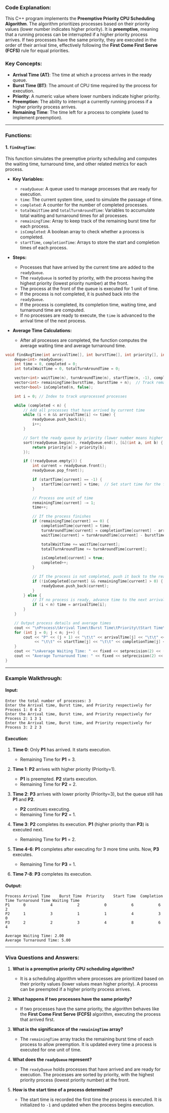 ### **Code Explanation:**

This C++ program implements the **Preemptive Priority CPU Scheduling Algorithm**. The algorithm prioritizes processes based on their priority values (lower number indicates higher priority). It is **preemptive**, meaning that a running process can be interrupted if a higher priority process arrives. If two processes have the same priority, they are executed in the order of their arrival time, effectively following the **First Come First Serve (FCFS)** rule for equal priorities.

### **Key Concepts:**
- **Arrival Time (AT)**: The time at which a process arrives in the ready queue.
- **Burst Time (BT)**: The amount of CPU time required by the process for execution.
- **Priority**: A numeric value where lower numbers indicate higher priority.
- **Preemption**: The ability to interrupt a currently running process if a higher priority process arrives.
- **Remaining Time**: The time left for a process to complete (used to implement preemption).

---

### **Functions:**

#### 1. **`findAvgTime`**:
   This function simulates the preemptive priority scheduling and computes the waiting time, turnaround time, and other related metrics for each process.

   - **Key Variables:**
     - `readyQueue`: A queue used to manage processes that are ready for execution.
     - `time`: The current system time, used to simulate the passage of time.
     - `completed`: A counter for the number of completed processes.
     - `totalWaitTime` and `totalTurnAroundTime`: Variables to accumulate total waiting and turnaround times for all processes.
     - `remainingTime`: Array to keep track of the remaining burst time for each process.
     - `isCompleted`: A boolean array to check whether a process is completed.
     - `startTime`, `completionTime`: Arrays to store the start and completion times of each process.

   - **Steps:**
     - Processes that have arrived by the current time are added to the `readyQueue`.
     - The `readyQueue` is sorted by priority, with the process having the highest priority (lowest priority number) at the front.
     - The process at the front of the queue is executed for 1 unit of time.
     - If the process is not completed, it is pushed back into the `readyQueue`.
     - If the process is completed, its completion time, waiting time, and turnaround time are computed.
     - If no processes are ready to execute, the `time` is advanced to the arrival time of the next process.

   - **Average Time Calculations:**
     - After all processes are completed, the function computes the average waiting time and average turnaround time.

   ```cpp
   void findAvgTime(int arrivalTime[], int burstTime[], int priority[], int n) {
       deque<int> readyQueue; 
       int time = 0, completed = 0;
       int totalWaitTime = 0, totalTurnAroundTime = 0;

       vector<int> waitTime(n), turnAroundTime(n), startTime(n, -1), completionTime(n);
       vector<int> remainingTime(burstTime, burstTime + n);  // Track remaining burst time for preemption
       vector<bool> isCompleted(n, false);

       int i = 0; // Index to track unprocessed processes

       while (completed < n) {
           // Add all processes that have arrived by current time
           while (i < n && arrivalTime[i] <= time) {
               readyQueue.push_back(i);
               i++;
           }

           // Sort the ready queue by priority (lower number means higher priority)
           sort(readyQueue.begin(), readyQueue.end(), [&](int a, int b) {
               return priority[a] > priority[b];
           });

           if (!readyQueue.empty()) {
               int current = readyQueue.front();
               readyQueue.pop_front();

               if (startTime[current] == -1) {
                   startTime[current] = time;  // Set start time for the first execution
               }

               // Process one unit of time
               remainingTime[current] -= 1;
               time++;

               // If the process finishes
               if (remainingTime[current] == 0) {
                   completionTime[current] = time;
                   turnAroundTime[current] = completionTime[current] - arrivalTime[current];
                   waitTime[current] = turnAroundTime[current] - burstTime[current];

                   totalWaitTime += waitTime[current];
                   totalTurnAroundTime += turnAroundTime[current];

                   isCompleted[current] = true;
                   completed++;
               }

               // If the process is not completed, push it back to the ready queue
               if (!isCompleted[current] && remainingTime[current] > 0) {
                   readyQueue.push_back(current);
               }
           } else {
               // If no process is ready, advance time to the next arrival
               if (i < n) time = arrivalTime[i];
           }
       }

       // Output process details and average times
       cout << "\nProcess\tArrival Time\tBurst Time\tPriority\tStart Time\tCompletion Time\tTurnaround Time\tWaiting Time\n";
       for (int j = 0; j < n; j++) {
           cout << "P" << (j + 1) << "\t\t" << arrivalTime[j] << "\t\t" << burstTime[j] << "\t\t" << priority[j]
                << "\t\t" << startTime[j] << "\t\t" << completionTime[j] << "\t\t" << turnAroundTime[j] << "\t\t" << waitTime[j] << endl;
       }
       cout << "\nAverage Waiting Time: " << fixed << setprecision(2) << (float)totalWaitTime / n << endl;
       cout << "Average Turnaround Time: " << fixed << setprecision(2) << (float)totalTurnAroundTime / n << endl;
   }
   ```

---

### **Example Walkthrough:**

#### **Input:**
```
Enter the total number of processes: 3
Enter the Arrival time, Burst time, and Priority respectively for Process 1: 0 4 2
Enter the Arrival time, Burst time, and Priority respectively for Process 2: 1 3 1
Enter the Arrival time, Burst time, and Priority respectively for Process 3: 2 2 3
```

#### **Execution:**

1. **Time 0**: Only **P1** has arrived. It starts execution.
   - Remaining Time for **P1** = 3.

2. **Time 1**: **P2** arrives with higher priority (Priority=1).
   - **P1** is preempted. **P2** starts execution.
   - Remaining Time for **P2** = 2.

3. **Time 2**: **P3** arrives with lower priority (Priority=3), but the queue still has **P1** and **P2**.
   - **P2** continues executing.
   - Remaining Time for **P2** = 1.

4. **Time 3**: **P2** completes its execution. **P1** (higher priority than **P3**) is executed next.
   - Remaining Time for **P1** = 2.

5. **Time 4-6**: **P1** completes after executing for 3 more time units. Now, **P3** executes.
   - Remaining Time for **P3** = 1.

6. **Time 7-8**: **P3** completes its execution.

#### **Output:**
```
Process	Arrival Time	Burst Time	Priority	Start Time	Completion Time	Turnaround Time	Waiting Time
P1		0			4			2			0			6			6			2
P2		1			3			1			1			4			3			0
P3		2			2			3			4			8			6			4

Average Waiting Time: 2.00
Average Turnaround Time: 5.00
```

---

### **Viva Questions and Answers:**

1. **What is a preemptive priority CPU scheduling algorithm?**
   - It is a scheduling algorithm where processes are prioritized based on their priority values (lower values mean higher priority). A process can be preempted if a higher priority process arrives.

2. **What happens if two processes have the same priority?**
   - If two processes have the same priority, the algorithm behaves like the **First Come First Serve (FCFS)** algorithm, executing the process that arrived first.

3. **What is the significance of the `remainingTime` array?**
   - The `remainingTime` array tracks the remaining burst time of each process to allow preemption. It is updated every time a process is executed for one unit of time.

4. **What does the `readyQueue` represent?**
   - The `readyQueue` holds processes that have arrived and are ready for execution. The processes are sorted by priority, with the highest priority process (lowest priority number) at the front.

5. **How is the start time of a process determined?**
   - The start time is recorded the first time the process is executed. It is initialized to `-1` and updated when the process begins execution.


